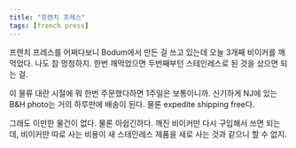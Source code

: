 ```yaml
---
title: "프렌치 프레스"
tags: [french press]
---
```


프렌치 프레스를 어쩌다보니 Bodum에서 만든 걸 쓰고 있는데 오늘 3개째 비이커를 깨먹었다. 나도 참 멍청하지. 한번 깨먹었으면 두번째부턴 스테인레스로 된 것을 샀으면 되는 걸.

이 물류 대란 시절에 뭐 한번 주문했다하면 1주일은 보통이니까. 신기하게 NJ에 있는 B&H photo는 거의 하루만에 배송이 된다. 물론 expedite shipping free다. 

그래도 이만한 물건이 없다. 물론 아쉽긴하다. 깨진 비이커만 다시 구입해서 쓰면 되는데, 비이커만 따로 사는 비용이 새 스테인레스 제품을 새로 사는 것과 같으니 할 수 없지.